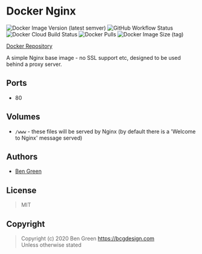 # Docker Nginx

![Docker Image Version (latest semver)](https://img.shields.io/docker/v/bcgdesign/nginx?sort=semver) ![GitHub Workflow Status](https://img.shields.io/github/workflow/status/bencgreen/docker-nginx/build?label=github) ![Docker Cloud Build Status](https://img.shields.io/docker/cloud/build/bcgdesign/nginx?label=docker) ![Docker Pulls](https://img.shields.io/docker/pulls/bcgdesign/nginx?label=pulls) ![Docker Image Size (tag)](https://img.shields.io/docker/image-size/bcgdesign/nginx/latest?label=size)

[Docker Repository](https://hub.docker.com/r/bcgdesign/nginx)

A simple Nginx base image - no SSL support etc, designed to be used behind a proxy server.

## Ports

* 80

## Volumes

* `/www` - these files will be served by Nginx (by default there is a 'Welcome to Nginx' message served)

## Authors

* [Ben Green](https://github.com/bencgreen)

## License

> MIT

## Copyright

> Copyright (c) 2020 Ben Green <https://bcgdesign.com>  
> Unless otherwise stated

